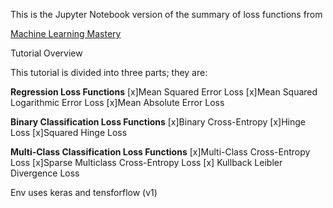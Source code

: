 This is the Jupyter Notebook version of the summary of loss functions from

[Machine Learning  Mastery](https://machinelearningmastery.com/how-to-choose-loss-functions-when-training-deep-learning-neural-networks/)

Tutorial Overview

This tutorial is divided into three parts; they are:

**Regression Loss Functions**
[x]Mean Squared Error Loss
[x]Mean Squared Logarithmic Error Loss
[x]Mean Absolute Error Loss

**Binary Classification Loss Functions**
[x]Binary Cross-Entropy
[x]Hinge Loss
[x]Squared Hinge Loss

**Multi-Class Classification Loss Functions**
[x]Multi-Class Cross-Entropy Loss
[x]Sparse Multiclass Cross-Entropy Loss
[x] Kullback Leibler Divergence Loss


Env uses keras and tensforflow (v1)
